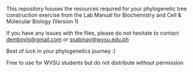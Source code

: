 This repository houses the resources required for your phylogenetic tree construction exercise from the Lab Manual for Biochemistry and Cell & Molecular Biology (Version 1)

If you have any issues with the files, please do not hesitate to contact demboylg@gmail.com or ssabinay@wvsu.edu.ph

Best of luck in your phylogenetics journey :)

Free to use for WVSU students but do not distribute without permission
